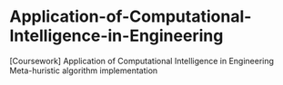 # Application-of-Computational-Intelligence-in-Engineering
[Coursework] Application of Computational Intelligence in Engineering  
Meta-huristic algorithm implementation
